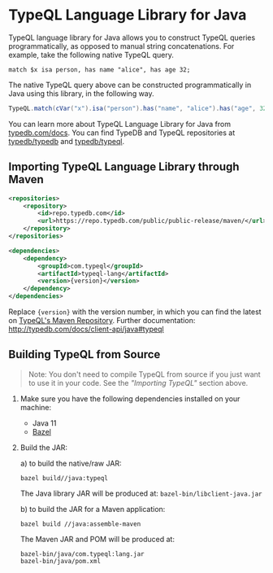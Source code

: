 # TypeQL Language Library for Java

TypeQL language library for Java allows you to construct TypeQL queries programmatically, as opposed to manual string concatenations. For example, take the following native TypeQL query.

```typeql
match $x isa person, has name "alice", has age 32;
``` 

The native TypeQL query above can be constructed programmatically in Java using this library, in the following way.

```java
TypeQL.match(cVar("x").isa("person").has("name", "alice").has("age", 32));
```

You can learn more about TypeQL Language Library for Java from [typedb.com/docs](https://typedb.com/docs/query/overview). You can find TypeDB and TypeQL repositories at [typedb/typedb](https://github.com/typedb/typedb) and [typedb/typeql](https://github.com/typedb/typeql).

## Importing TypeQL Language Library through Maven

```xml
<repositories>
    <repository>
        <id>repo.typedb.com</id>
        <url>https://repo.typedb.com/public/public-release/maven/</url>
    </repository>
</repositories>

<dependencies>
    <dependency>
        <groupId>com.typeql</groupId>
        <artifactId>typeql-lang</artifactId>
        <version>{version}</version>
    </dependency>
</dependencies>
```

Replace `{version}` with the version number, in which you can find the latest on [TypeQL's Maven Repository](https://cloudsmith.io/~typedb/repos/public-release/packages/?q=name%3A%27%5Etypeql-lang%24%27). Further documentation: http://typedb.com/docs/client-api/java#typeql

## Building TypeQL from Source

> Note: You don't need to compile TypeQL from source if you just want to use it in your code. See the _"Importing TypeQL"_ section above.

1. Make sure you have the following dependencies installed on your machine:
    - Java 11
    - [Bazel](https://docs.bazel.build/versions/master/install.html)

2. Build the JAR:

   a) to build the native/raw JAR:
   ```
   bazel build//java:typeql
   ```
   The Java library JAR will be produced at: `bazel-bin/libclient-java.jar`

   b) to build the JAR for a Maven application:
   ```
   bazel build //java:assemble-maven
   ```
   The Maven JAR and POM will be produced at: 
   ```
   bazel-bin/java/com.typeql:lang.jar
   bazel-bin/java/pom.xml
   ```